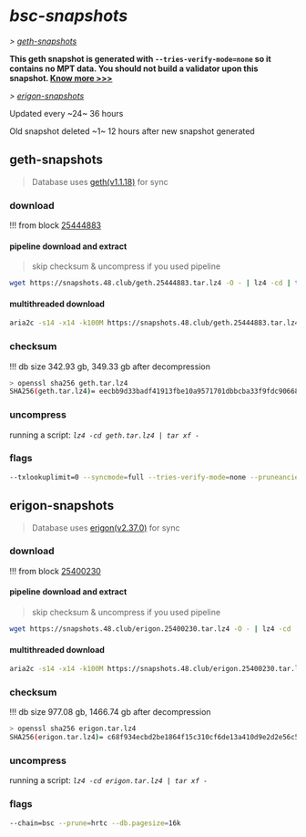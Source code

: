 # *bsc-snapshots*


*\> [geth-snapshots](#geth-snapshots)*

**This geth snapshot is generated with `--tries-verify-mode=none` so it contains no MPT data. You should not build a validator upon this snapshot. [Know more >>>](https://github.com/bnb-chain/bsc/pull/926)**

*\> [erigon-snapshots](#erigon-snapshots)*

Updated every ~24~ 36 hours

Old snapshot deleted ~1~ 12 hours after new snapshot generated

## geth-snapshots


> Database uses [geth(v1.1.18)](https://github.com/bnb-chain/bsc/releases/tag/v1.1.18) for sync


### download

<!-- begin_geth -->

!!! from block [25444883](https://bscscan.com/block/25444883)

#### pipeline download and extract
> skip checksum & uncompress if you used pipeline
```bash
wget https://snapshots.48.club/geth.25444883.tar.lz4 -O - | lz4 -cd | tar xf -
```

#### multithreaded download

```bash
aria2c -s14 -x14 -k100M https://snapshots.48.club/geth.25444883.tar.lz4 -o geth.tar.lz4
```


### checksum

!!! db size 342.93 gb, 349.33 gb after decompression
```bash
> openssl sha256 geth.tar.lz4
SHA256(geth.tar.lz4)= eecbb9d33badf41913fbe10a9571701dbbcba33f9fdc906687edf7b45bd9a939
```

<!-- end_geth -->

### uncompress


running a script: _`lz4 -cd geth.tar.lz4 | tar xf -`_


### flags


```bash
--txlookuplimit=0 --syncmode=full --tries-verify-mode=none --pruneancient=true --diffblock=5000
```


## erigon-snapshots


> Database uses [erigon(v2.37.0)](https://github.com/ledgerwatch/erigon/releases/tag/v2.37.0) for sync


### download

<!-- begin_erigon -->

!!! from block [25400230](https://bscscan.com/block/25400230)

#### pipeline download and extract
> skip checksum & uncompress if you used pipeline
```bash
wget https://snapshots.48.club/erigon.25400230.tar.lz4 -O - | lz4 -cd | tar xf -
```

#### multithreaded download

```bash
aria2c -s14 -x14 -k100M https://snapshots.48.club/erigon.25400230.tar.lz4 -o erigon.tar.lz4
```


### checksum

!!! db size 977.08 gb, 1466.74 gb after decompression
```bash
> openssl sha256 erigon.tar.lz4
SHA256(erigon.tar.lz4)= c68f934ecbd2be1864f15c310cf6de13a410d9e2d2e56c5a0082856385cb5933
```

<!-- end_erigon -->


### uncompress


running a script: _`lz4 -cd erigon.tar.lz4 | tar xf -`_


### flags


```bash
--chain=bsc --prune=hrtc --db.pagesize=16k
```
